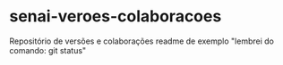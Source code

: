 # senai-veroes-colaboracoes
Repositório de versões e colaborações 
readme de exemplo
 "lembrei do comando: git status"
